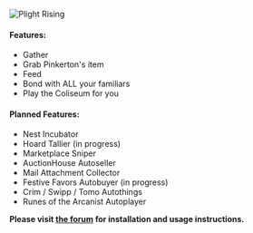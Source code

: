 ![Plight Rising](http://i.imgur.com/TiSX5NU.png)

#### Features:
* Gather
* Grab Pinkerton's item
* Feed
* Bond with ALL your familiars
* Play the Coliseum for you

#### Planned Features:
* Nest Incubator
* Hoard Tallier (in progress)
* Marketplace Sniper
* AuctionHouse Autoseller
* Mail Attachment Collector
* Festive Favors Autobuyer (in progress)
* Crim / Swipp / Tomo Autothings
* Runes of the Arcanist Autoplayer


**Please visit [the forum](http://clraik.com/forum/showthread.php?t=40283) for installation and usage instructions.**
